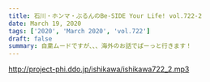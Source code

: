 ```yaml
---
title: 石川・ホンマ・ぶるんのBe-SIDE Your Life! vol.722-2
date: March 19, 2020
tags: ['2020', 'March 2020', 'vol.722']
draft: false
summary: 自粛ムードですが、、、海外のお話でぱーっと行きます！
---
```


http://project-phi.ddo.jp/ishikawa/ishikawa722_2.mp3